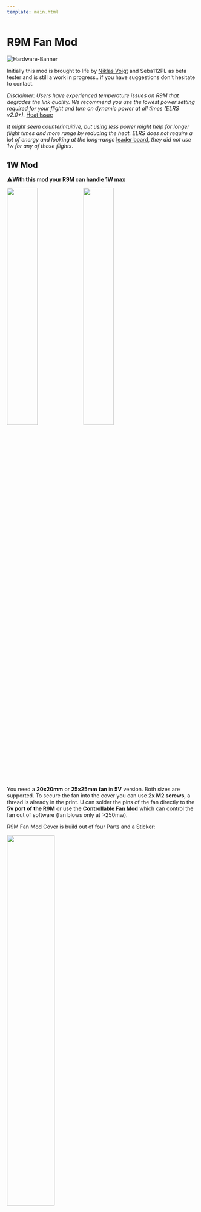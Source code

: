 ```yaml
---
template: main.html
---
```

# R9M Fan Mod

![Hardware-Banner](https://raw.githubusercontent.com/ExpressLRS/ExpressLRS-Hardware/master/img/hardware.png)

Initially this mod is brought to life by [Niklas Voigt](https://discordapp.com/users/773143572354039828) and Seba112PL as beta tester and is still a work in progress.. if you have suggestions don't hesitate to contact.

*Disclaimer: Users have experienced temperature issues on R9M that degrades the link quality. We recommend you use the lowest power setting required for your flight and turn on dynamic power at all times (ELRS v2.0+).* [Heat Issue](https://github.com/ExpressLRS/ExpressLRS/issues/429)

*It might seem counterintuitive, but using less power might help for longer flight times and more range by reducing the heat. ELRS does not require a lot of energy and looking at the long-range* [leader board](https://github.com/ExpressLRS/ExpressLRS#current-leaderboard), *they did not use 1w for any of those flights*.

## 1W Mod
⚠️**With this mod your R9M can handle 1W max**

<img src="https://raw.githubusercontent.com/ExpressLRS/ExpressLRS-Hardware/master/STL/R9M-Fan-Mod-Case/view-top.png" data-canonical-src="https://raw.githubusercontent.com/ExpressLRS/ExpressLRS-Hardware/master/STL/R9M-Fan-Mod-Case/view-top.png" width="40%"/><img src="https://raw.githubusercontent.com/ExpressLRS/ExpressLRS-Hardware/master/STL/R9M-Fan-Mod-Case/view-bottom.png" data-canonical-src="https://raw.githubusercontent.com/ExpressLRS/ExpressLRS-Hardware/master/STL/R9M-Fan-Mod-Case/view-bottom.png" width="40%" />

You need a **20x20mm** or **25x25mm** **fan** in **5V** version. 
Both sizes are supported. To secure the fan into the cover you can use **2x M2 screws**, a thread is already in the print.
U can solder the pins of the fan directly to the **5v port of the R9M** or use the [**Controllable Fan Mod**](../../hardware/fan-mod/#controllable-fan-mod) which can control the fan out of software (fan blows only at >250mw). 

R9M Fan Mod Cover is build out of four Parts and a Sticker:

<img src="https://raw.githubusercontent.com/ExpressLRS/ExpressLRS-Hardware/master/STL/R9M-Fan-Mod-Case/view-description.png" data-canonical-src="https://raw.githubusercontent.com/ExpressLRS/ExpressLRS-Hardware/master/STL/R9M-Fan-Mod-Case/view-description.png" width="50%" height="auto" />

### Download:
* [R9M-Fan-Case-Cover.stl](https://github.com/ExpressLRS/ExpressLRS-Hardware/raw/master/STL/R9M-Fan-Mod-Case/R9M-Fan-Case-Cover.stl)
* [R9M-Fan-Case-Pins.stl](https://github.com/ExpressLRS/ExpressLRS-Hardware/raw/master/STL/R9M-Fan-Mod-Case/R9M-Fan-Case-Pins.stl)
* [R9M-Fan-Case-XT30.stl](https://github.com/ExpressLRS/ExpressLRS-Hardware/raw/master/STL/R9M-Fan-Mod-Case/R9M-Fan-Case-XT30.stl)
* [R9M-Fan-Case-Standoff.stl](https://github.com/ExpressLRS/ExpressLRS-Hardware/raw/master/STL/R9M-Fan-Mod-Case/R9M-Fan-Case-Standoff.stl) (2x)
* [R9M-ExpressLRS-900Mhz.pdf](https://github.com/ExpressLRS/ExpressLRS-Hardware/raw/master/STL/R9M-Fan-Mod-Case/R9M-ExpressLRS-900Mhz.pdf)

or from [Thingiverse](https://www.thingiverse.com/thing:4829360)

***

## Controllable Fan Mod
Additionally to the fan you'll need one NPN Transistor (e.g. `2N4401`) or N-Channel MOSFET (e.g. `BS170` has built-in Shotky-Diode) and a resistor (200-3k7)

<img src="https://github.com/ExpressLRS/ExpressLRS-Hardware/blob/master/img/wiki-from-discord/n-channel-mosfet.png?raw=true" width="auto" height="400px" />
<img src="https://github.com/ExpressLRS/ExpressLRS-Hardware/blob/master/img/wiki-from-discord/npn-transistor.png?raw=true" width="auto" height="400px" />

### R9M2019 Build notice

The PB9 pad location on the R9M2019 module is a bit different. Please see the photo.

<img src="https://github.com/ExpressLRS/ExpressLRS-Hardware/blob/master/img/wiki-from-discord/R9M2019.png?raw=true" width="auto" height="400px" />

***

## 2W Mod (⚠️Only do this if you know what you are doing!⚠️)

In addition to the [3D printed Cover](../../hardware/fan-mod/) & the [**Controllable Fan Mod**](../../hardware/fan-mod/#controllable-fan-mod) you'll need:

* Fan + Heatsink ` "2507 25MM 25x25x13MM Hydraulic bearing Graphics card Cooling fan with heat sink 5V 12V m.2 SSD Fan with 2pin"`
* Thermalpad 0.5mm ` "1pc 100mmx100mmx0.5mm GPU Northbridge IC LED Chipset Heatsink Cooling Conductive Silicone Thermal Pad,100x100x0.5mm w/ 3.2W/M-K"`

The screw heads are cut off to reduce height.

<img src="https://github.com/ExpressLRS/ExpressLRS-Hardware/blob/master/img/wiki-from-discord/heatsink.jpeg?raw=true" width="20%" />
<img src="https://github.com/ExpressLRS/ExpressLRS-Hardware/blob/master/img/wiki-from-discord/heatsink2.jpeg?raw=true" width="20%" />
<img src="https://github.com/ExpressLRS/ExpressLRS-Hardware/blob/master/img/wiki-from-discord/heatsink3.jpeg?raw=true" width="20%" />
<img src="https://github.com/ExpressLRS/ExpressLRS-Hardware/blob/master/img/wiki-from-discord/heatsink4.jpeg?raw=true" width="20%" />>
<img src="https://github.com/ExpressLRS/ExpressLRS-Hardware/blob/master/img/wiki-from-discord/heatsink5.jpeg?raw=true" width="20%" />

If you can see in picture 3, the 5v fan is connected to the power source of the module, so the fan is used with some overvoltage and spins with higher rpm... tested for a long time and should not be a problem for the fan.
If you don't know how to allow the 2W in the firmware, don't do this mod!🤦‍♂️

***
# Here are some makes:
<img src="https://github.com/ExpressLRS/ExpressLRS-Hardware/raw/master/STL/R9M-Fan-Mod-Case/view-real.jpg" width="20%">
<img src="https://github.com/ExpressLRS/ExpressLRS-Hardware/blob/master/img/wiki-from-discord/make2.jpeg?raw=true" width="20%">
<img src="https://github.com/ExpressLRS/ExpressLRS-Hardware/blob/master/img/wiki-from-discord/make3.jpeg?raw=true" width="20%">
<img src="https://github.com/ExpressLRS/ExpressLRS-Hardware/blob/master/img/wiki-from-discord/make4.jpeg?raw=true" width="20%">


